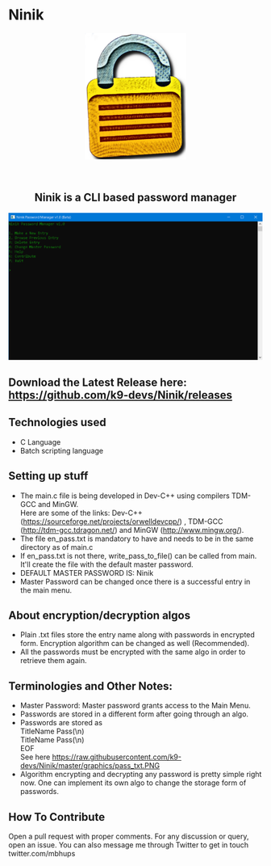 # Ninik

<p align="center">
  <img src="https://raw.githubusercontent.com/k9-devs/Ninik/master/graphics/exported_logo_3.png" height="250" width="200" alt="Ninik logo">
</p>
<br/>
<p>
  <h2 align="center">Ninik is a CLI based password manager</h2>
</p>

<p align="center">
  <img src="https://raw.githubusercontent.com/k9-devs/Ninik/master/graphics/uiUpdate3.PNG" alt="Screenshot">
</p>
  
## Download the Latest Release here: https://github.com/k9-devs/Ninik/releases

## Technologies used
* C Language
* Batch scripting language

## Setting up stuff
* The main.c file is being developed in Dev-C++ using compilers TDM-GCC and MinGW.
<br>Here are some of the links: Dev-C++ (https://sourceforge.net/projects/orwelldevcpp/) , TDM-GCC (http://tdm-gcc.tdragon.net/) and MinGW (http://www.mingw.org/).
* The file en_pass.txt is mandatory to have and needs to be in the same directory as of main.c
* If en_pass.txt is not there, write_pass_to_file() can be called from main. It'll create the file with the default master password.
* DEFAULT MASTER PASSWORD IS: Ninik
* Master Password can be changed once there is a successful entry in the main menu.

## About encryption/decryption algos
* Plain .txt files store the entry name along with passwords in encrypted form. Encryption algorithm can be changed as well (Recommended).
* All the passwords must be encrypted with the same algo in order to retrieve them again.

## Terminologies and Other Notes:
* Master Password: Master password grants access to the Main Menu. 
* Passwords are stored in a different form after going through an algo.
* Passwords are stored as
      <br>TitleName Pass(\n)
      <br>TitleName Pass(\n)
      <br>EOF
  <br> See here https://raw.githubusercontent.com/k9-devs/Ninik/master/graphics/pass_txt.PNG
* Algorithm encrypting and decrypting any password is pretty simple right now. One can implement its own algo to change the storage form of passwords.

## How To Contribute
Open a pull request with proper comments. For any discussion or query, open an issue. You can also message me through Twitter to get in touch twitter.com/mbhups
